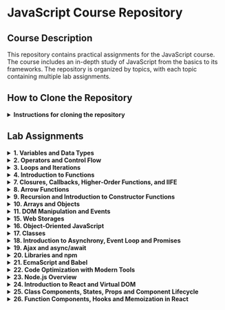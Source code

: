 # JavaScript Course Repository

## Course Description
This repository contains practical assignments for the JavaScript course. The course includes an in-depth study of JavaScript from the basics to its frameworks. The repository is organized by topics, with each topic containing multiple lab assignments.

## How to Clone the Repository
<details>
<summary><b>Instructions for cloning the repository</b></summary>

### Clone the Entire Repository
```bash
git clone https://github.com/igorpy1997/JSCourse.git
cd JSCourse
```

### Clone a Specific Folder (using sparse checkout)
```bash
# Clone repository with minimal depth
git clone --filter=blob:none --sparse https://github.com/igorpy1997/JSCourse.git
cd JSCourse

# Set up sparse-checkout for a specific folder
git sparse-checkout set variablesAndType/typesList

# Update from remote repository
git pull origin main
```
</details>

## Lab Assignments

<details>
<summary><b>1. Variables and Data Types</b></summary>

First topic covering JavaScript variables and data types fundamentals.

### typesList
- Create a repository with an index.html file
- Add a small script that displays all known data types in the console using the typeof operator and console.log

### numbersAndStrings
- Get three lines from the user and display them in any order with a single command (template strings)

### fiveDigitParser
- Break down a five-digit number by digits and display it in the output with spaces between digits
- Example: 10369 → 1 0 3 6 9
</details>

<details>
<summary><b>2. Operators and Control Flow</b></summary>

Second topic covering JavaScript operators, conditional statements, and basic flow control.

### promptWork
- Use prompt to ask for the "user's name"
- Use alert to display "Hello, John! How are you?", where "John" is the name entered by the user

### numberCheck
Given a three-digit number provided by the user, determine:
- Are all digits the same?
- Are there any identical digits?

### userProfile
Create a script that:
- Asks the user for their birth year
- Asks them which city they live in
- Asks for their favorite sport
- When clicking OK, display a window showing:
  - Their age
  - If the user enters Kyiv, Washington, or London, show the message "You live in the capital of..." with the appropriate country
  - Otherwise, show "You live in [city]" where [city] is the entered city

### switchCaseUsage
- Rewrite given code using the switch...case construct
</details>

<details>
<summary><b>3. Loops and Iterations</b></summary>

Third topic covering JavaScript loops, iterations, and number processing.

### numberOutput
- Display numbers from 20 to 30 with a step of 0.5 (20, 20.5, 21, 21.5, ...)

### currencyCalculation
- One dollar costs 26 hryvnias. Display data with the calculated value of 10, 20, 30... 100 dollars

### findNumbers
- Given a whole number N (entered via prompt), display all whole numbers from 1 to 100 whose square does not exceed N

### isPrimeNumber
- Given a whole number (entered via prompt), determine if it is prime (a prime number is greater than 1 and has no divisors other than 1 and itself)
</details>

<details>
<summary><b>4. Introduction to Functions</b></summary>

Fourth topic covering the basics of JavaScript functions, function parameters, and return values.

### symbolRemover
- Create a function that removes a specified number of characters from a string
- The function should take two parameters: the original string and the number of characters to remove
- Return the modified string with the specified number of characters removed

### averageCalculator
- Create a function that calculates the arithmetic mean
- The function should accept multiple numerical arguments
- Return the average value of all provided numbers

### arrayElementRemoval
- Create a function that removes a specific element from an array
- The function should take two parameters: the array and the element to be removed
- Return a new array without the specified element
</details>

<details>
<summary><b>7. Closures, Callbacks, Higher-Order Functions, and IIFE</b></summary>

Seventh topic covering advanced JavaScript functions concepts including closures, currying, callbacks, higher-order functions, and Immediately Invoked Function Expressions (IIFE).

### closure
- Create a closure function that preserves state between calls
- Demonstrate proper scoping and variable access within closures
- Show practical examples of using closures in JavaScript

### currying
- Implement function currying (transforming a function with multiple arguments into a sequence of functions with single arguments)
- Demonstrate the practical application of currying for creating reusable function components
- Show how currying can improve code organization and readability

### functionWithLoop
- Create a higher-order function that works with loops
- Implement an example of using a higher-order function to process an array of data
- Demonstrate how higher-order functions can be used to abstract iteration patterns
</details>

<details>
<summary><b>8. Arrow Functions</b></summary>

Eighth topic covering arrow functions in JavaScript, including their syntax, scope behavior, and practical applications.

### stairs
- Create a "stairs" pattern using arrow functions
- Implement a function that generates a stair pattern of a specified height
- Demonstrate the use of arrow functions for concise code implementation
</details>

<details>
<summary><b>9. Recursion and Introduction to Constructor Functions</b></summary>

Ninth topic covering recursion concepts and an introduction to constructor functions in JavaScript.

### salarySummation
- Create a recursive function to calculate the total salary from a nested structure
- Implement the solution using proper recursion techniques
- Demonstrate how recursion can elegantly solve problems with nested data structures
</details>

<details>
<summary><b>10. Arrays and Objects</b></summary>

Tenth topic covering arrays and objects in JavaScript, their properties, methods, and the Document Object Model (DOM).

### userCard
- Create a user card interface using JavaScript objects
- Implement functionality to display and manipulate user information
- Practice working with object properties and methods

### evenNumbersExtraction
- Create a function that extracts even numbers from an array
- Implement array filtering using methods like filter() or forEach()
- Return a new array containing only the even numbers

### contactBook
- Create a contact book application using objects and arrays
- Implement functionality to add, remove, and search contacts
- Practice manipulating the DOM to display and update the contact list
</details>

<details>
<summary><b>11. DOM Manipulation and Events</b></summary>

Eleventh topic covering DOM manipulation and event handling in JavaScript.

### pythagorasTable
- Create a Pythagoras multiplication table (10×10)
- The table should be dynamically generated
- Display the table on the web page

### colorChangeButton
- Create a text block and a button on the web page
- When the button is clicked, the text should change color
- On the next click, the text should return to its original color

### randomImage
- Place any images named 1.jpg, 2.jpg, 3.jpg, 4.jpg, 5.jpg, 6.jpg, 7.jpg, 8.jpg, 9.jpg in a folder
- Display a randomly selected image using Math.random()
</details>

<details>
<summary><b>15. Web Storages</b></summary>

Fifteenth topic covering client-side data storage mechanisms including localStorage, sessionStorage, and their practical applications.

### toDoList
- Create a fully functional to-do list application
- Implement task creation, editing, deletion, and completion status toggling
- Use localStorage to persist tasks between browser sessions
- Add features like task filtering (all, active, completed) and bulk operations
- Practice data serialization/deserialization and storage event handling
- Demonstrate persistent state management in web applications
</details>

<details>
<summary><b>16. Object-Oriented JavaScript</b></summary>

Sixteenth topic covering object-oriented programming concepts in JavaScript, including constructor functions, prototypes, and class-based inheritance.

### studentConstructor
Create a constructor function for a "Student" entity with the following requirements:

**Properties:**
- First name (ім'я)
- Last name (прізвище)
- Birth year (рік народження)
- Grades array (масив з оцінками)
- Attendance array (масив відвідуваності) - exactly 25 elements, initially empty

**Methods:**
- `getAge()` - returns the student's current age
- `getAverageGrade()` - calculates and returns the average grade
- `present()` - marks attendance as true for the next available slot (max 25 records)
- `absent()` - marks attendance as false for the next available slot (max 25 records)
- `summary()` - evaluates student performance:
  - If average grade > 90 AND attendance rate > 0.9 (90%): return "Молодець!"
  - If only one condition is met: return "Добре, але можна краще"
  - If both conditions fail: return "Редиска!"

**Implementation requirements:**
- Protect against overflow in the attendance array (maximum 25 records)
- Calculate attendance rate as: number of classes attended / total classes
- Create 2-3 student instances to demonstrate all methods
- Show practical usage examples of the constructor and all methods
</details>

<details>
<summary><b>17. Classes</b></summary>

Seventeenth topic covering ES6 classes in JavaScript, their syntax, differences from constructor functions, and inheritance using `extends` and `super`.

### calculator
- Create a Calculator class with basic mathematical operations
- Implement methods: add(), subtract(), multiply(), divide()

### coach
- Create a Coach class with properties: name, specialization, rating
- Add displayInfo() method to show coach information

### bankAccount
- Create a BankAccount class with balance property
- Implement methods: deposit(), withdraw(), getBalance()
- Handle basic account operations and balance management
</details>

<details>
<summary><b>18. Introduction to Asynchrony, Event Loop and Promises</b></summary>

Eighteenth topic covering asynchronous JavaScript concepts including Event Loop, Promises, private class properties, and asynchronous operations management.

### countdownTimer
- Create a countdown timer with variable start time
- Display time in MM:SS format (01:25)
- Stop timer when countdown reaches zero
- Practice with setInterval, clearInterval, and time formatting
</details>

<details>
<summary><b>19. Ajax and async/await</b></summary>

Nineteenth topic covering advanced asynchronous JavaScript including Ajax requests, async/await syntax, Promise handling, fetch API, HTTP methods, and RESTful architecture principles.

### weatherWidget
- Create a weather widget using OpenWeatherMap API
- Implement fetch requests with proper error handling
- Display current weather data with temperature, humidity, pressure
- Practice with async/await and API response processing
- Add button to update weather data and handle loading states
</details>

<details>
<summary><b>20. Libraries and npm</b></summary>

Twentieth topic covering external libraries usage, npm package manager, jQuery fundamentals, Bootstrap components, and integration of third-party tools in JavaScript projects.

### todoListJquery
- Rebuild existing ToDo list application using jQuery library
- Replace vanilla JavaScript DOM manipulation with jQuery methods
- Practice with jQuery selectors, events, and animations

### todoListModal
- Enhance ToDo list with Bootstrap modal windows
- Create modal popup that displays task details when clicked
- Integrate Bootstrap CSS framework with existing functionality
- Practice with Bootstrap components and jQuery event handling
</details>

<details>
<summary><b>21. EcmaScript and Babel</b></summary>

Twenty-first topic covering modern JavaScript features, EcmaScript standards, Babel transpiler setup, advanced object methods, optional chaining, and browser compatibility solutions.

### babelOptimization
- Optimize previous homework assignment using Babel transpiler
- Set up Babel configuration with npm for browser compatibility
- Use modern ES6+ features (destructuring, arrow functions, async/await)
- Configure Babel presets and plugins for legacy browser support
- Practice with modern JavaScript syntax while maintaining compatibility
</details>

<details>
<summary><b>22. Code Optimization with Modern Tools</b></summary>

Twenty-second topic covering build tools like Webpack and Gulp, npm package management, project configuration, loaders, plugins, and development vs production optimization.

### webpackBuild
- Create Webpack build configuration for previous project
- Implement JavaScript optimization, concatenation, and minification
- Set up SCSS to CSS compilation with minification
- Configure file watcher for automatic rebuilds
- Optional features:
  - Development server setup
  - Image optimization with image-minimizer-webpack-plugin
- Practice with webpack.config.js and build automation
</details>

<details>
<summary><b>23. Node.js Overview</b></summary>

Twenty-third topic covering Node.js fundamentals, backend development with Express, REST API implementation, and database integration.

### todoApiServer
- Create TODO list API using Node.js and Express
- Implement CRUD operations (Create, Read, Update, Delete)
- Set up CORS configuration for cross-origin requests
- Integrate MongoDB database for data persistence
- Create separate frontend folder to interact with API
- Practice with RESTful endpoints and HTTP methods
</details>

<details>
<summary><b>24. Introduction to React and Virtual DOM</b></summary>

Twenty-fourth topic covering React fundamentals, Virtual DOM concepts, JSX syntax, and component-based architecture.

### firstReactApp
- Generate your first React application using Create React App or Vite
- Create interface for SWAPI (Star Wars API) - UI only, no request logic or events
- Use Bootstrap library integration
- Add custom CSS files for additional styling if needed
</details>

<details>
<summary><b>25. Class Components, States, Props and Component Lifecycle</b></summary>

Twenty-fifth topic covering React class components, state management with setState, props handling, and component lifecycle methods.

### emojiVoting
- Create emoji voting application using class components
- Display list of emojis with click counters for each
- Add "Show Results" button that displays winning emoji based on vote count
- Store voting data in localStorage for persistence
- Include "Clear Results" button to reset all votes
- Practice with component lifecycle methods (componentDidMount, componentWillUnmount)
- Implement state management using setState method
</details>

<details>
<summary><b>26. Function Components, Hooks and Memoization in React</b></summary>

Twenty-sixth topic covering React functional components, hooks (useState, useEffect, useCallback, useRef), and performance optimization through memoization.

### emojiVotingHooks
- Refactor previous emoji voting application to use functional components
- Implement state management using useState hook
- Use useEffect for side effects and lifecycle equivalent methods
- Practice with useCallback for function memoization
- Apply useRef for DOM element references
- Optimize component performance with proper hook usage
</details>